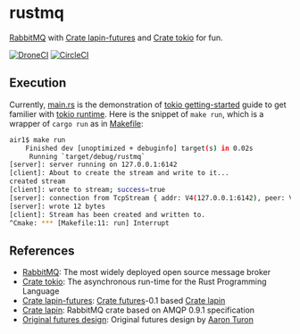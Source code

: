 # rustmq

[RabbitMQ] with [Crate lapin-futures] and [Crate tokio] for fun.

[![DroneCI]](https://cloud.drone.io/keithnoguchi/rustmq)
[![CircleCI]](https://circleci.com/gh/keithnoguchi/workflows/rustmq)

[DroneCI]: https://cloud.drone.io/api/badges/keithnoguchi/rustmq/status.svg
[CircleCI]: https://circleci.com/gh/keithnoguchi/rustmq.svg?style=svg

## Execution

Currently, [main.rs] is the demonstration of [tokio getting-started] guide
to get familier with [tokio runtime].  Here is the snippet of `make run`,
which is a wrapper of `cargo run` as in [Makefile]:

```sh
air1$ make run
    Finished dev [unoptimized + debuginfo] target(s) in 0.02s
     Running `target/debug/rustmq`
[server]: server running on 127.0.0.1:6142
[client]: About to create the stream and write to it...
created stream
[client]: wrote to stream; success=true
[server]: connection from TcpStream { addr: V4(127.0.0.1:6142), peer: V4(127.0.0.1:50054), fd: 29 }
[server]: wrote 12 bytes
[client]: Stream has been created and written to.
^Cmake: *** [Makefile:11: run] Interrupt
```

[main.rs]: src/main.rs
[Makefile]: Makefile

## References

- [RabbitMQ]: The most widely deployed open source message broker
- [Crate tokio]: The asynchronous run-time for the Rust Programming Language
- [Crate lapin-futures]: [Crate futures]-0.1 based [Crate lapin]
- [Crate lapin]: RabbitMQ crate based on AMQP 0.9.1 specification
- [Original futures design]: Original futures design by [Aaron Turon]

[RabbitMQ]: https://www.rabbitmq.com
[crate tokio]: https://tokio.rs/
[tokio getting-started]: https://tokio.rs/docs/getting-started/hello-world/
[tokio runtime]: https://tokio.rs/docs/getting-started/runtime/
[crate futures]: https://docs.rs/futures/0.3.1/futures/
[crate lapin-futures]: https://docs.rs/lapin-futures/0.28.2/lapin_futures/
[crate lapin]: https://docs.rs/lapin/0.28.2/lapin/
[original futures design]: https://aturon.github.io/blog/2016/09/07/futures-design/
[Aaron Turon]: https://aturon.github.io/blog/
